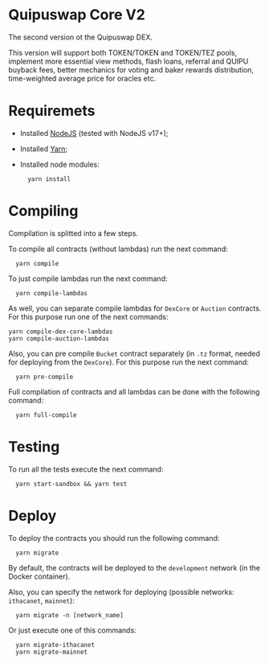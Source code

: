 # Quipuswap Core V2

The second version ot the Quipuswap DEX.

This version will support both TOKEN/TOKEN and TOKEN/TEZ pools, implement more
essential view methods, flash loans, referral and QUIPU buyback fees, better
mechanics for voting and baker rewards distribution, time-weighted average
price for oracles etc.

# Requiremets

- Installed [NodeJS](https://nodejs.org/en/) (tested with NodeJS v17+);
- Installed [Yarn](https://classic.yarnpkg.com/lang/en/docs/install/#mac-stable);
- Installed node modules:

  ```shell
    yarn install
  ```

# Compiling

Compilation is splitted into a few steps.

To compile all contracts (without lambdas) run the next command:

```shell
  yarn compile
```

To just compile lambdas run the next command:

```shell
  yarn compile-lambdas
```

As well, you can separate compile lambdas for `DexCore` or `Auction` contracts.
For this purpose run one of the next commands:

```shell
yarn compile-dex-core-lambdas
yarn compile-auction-lambdas
```

Also, you can pre compile `Bucket` contract separately (in `.tz` format, needed
for deploying from the `DexCore`). For this purpose run the next command:

```shell
  yarn pre-compile
```

Full compilation of contracts and all lambdas can be done with the following
command:

```shell
  yarn full-compile
```

# Testing

To run all the tests execute the next command:

```shell
  yarn start-sandbox && yarn test
```

# Deploy

To deploy the contracts you should run the following command:

```shell
  yarn migrate
```

By default, the contracts will be deployed to the `development` network (in the
Docker container).

Also, you can specify the network for deploying (possible networks:
`ithacanet`, `mainnet`):

```shell
  yarn migrate -n [network_name]
```

Or just execute one of this commands:

```shell
  yarn migrate-ithacanet
  yarn migrate-mainnet
```
